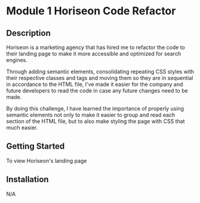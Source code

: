 # Module 1 Horiseon Code Refactor

## Description

Horiseon is a marketing agency that has hired me to refactor the code to their landing page to make it more accessible and optimized for search engines.

Through adding semantic elements, consolidating repeating CSS styles with their respective classes and tags and moving them so they are in sequential in accordance to the HTML file, I've made it easier for the company and future developers to read the code in case any future changes need to be made.

By doing this challenge, I have learned the importance of properly using semantic elements not only to make it easier to group and read each section of the HTML file, but to also make styling the page with CSS that much easier.

## Getting Started

To view Horiseon's landing page


## Installation

N/A

##